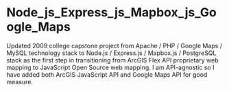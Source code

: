 Node_js_Express_js_Mapbox_js_Google_Maps
========================================

Updated 2009 college capstone project from Apache / PHP / Google Maps / MySQL technology stack to Node.js / Express.js / Mapbox.js / PostgreSQL stack as the first step in transitioning from ArcGIS Flex API proprietary web mapping to JavaScript Open Source web mapping. I am API-agnostic so I have added both ArcGIS JavaScript API and Google Maps API for good measure. 
